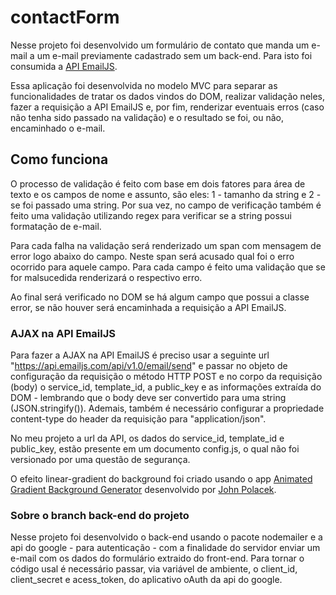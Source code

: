 # contactForm
 
Nesse projeto foi desenvolvido um formulário de contato que manda um e-mail a um e-mail previamente cadastrado sem um back-end. Para isto foi consumida a [API EmailJS](https://www.emailjs.com/).

Essa aplicação foi desenvolvida no modelo MVC para separar as funcionalidades de tratar os dados vindos do DOM, realizar validação neles, fazer a requisição a API EmailJS e, por fim, renderizar eventuais erros (caso não tenha sido passado na validação) e o resultado se foi, ou não, encaminhado o e-mail.

## Como funciona

O processo de validação é feito com base em dois fatores para área de texto e os campos de nome e assunto, são eles: 1 - tamanho da string e 2 - se foi passado uma string. Por sua vez, no campo de verificação também é feito uma validação utilizando regex para verificar se a string possui formatação de e-mail.

Para cada falha na validação será renderizado um span com mensagem de error logo abaixo do campo. Neste span será acusado qual foi o erro ocorrido para aquele campo. Para cada campo é feito uma validação que se for malsucedida renderizará o respectivo erro.

Ao final será verificado no DOM se há algum campo que possui a classe error, se não houver será encaminhada a requisição a API EmailJS.

### AJAX na API EmailJS

Para fazer a AJAX na API EmailJS é preciso usar a seguinte url "https://api.emailjs.com/api/v1.0/email/send" e passar no objeto de configuração da requisição o método HTTP POST e no corpo da requisição (body) o service_id, template_id, a public_key e as informações extraída do DOM - lembrando que o body deve ser convertido para uma string (JSON.stringify()). Ademais, também é necessário configurar a propriedade content-type do header da requisição para "application/json".

No meu projeto a url da API, os dados do service_id, template_id e public_key, estão presente em um documento config.js, o qual não foi versionado por uma questão de segurança.


O efeito linear-gradient do background foi criado usando o app [Animated Gradient Background Generator](https://animated-gradient-background-generator.netlify.app/) desenvolvido por [John Polacek](https://github.com/johnpolacek/animated-gradient-background-generator).


### Sobre o branch back-end do projeto

Nesse projeto foi desenvolvido o back-end usando o pacote nodemailer e a api do google - para autenticação - com a finalidade do servidor enviar um e-mail com os dados do formulário extraido do front-end. Para tornar o código usal é necessário passar, via variável de ambiente, o client_id, client_secret e acess_token, do aplicativo oAuth da api do google.
